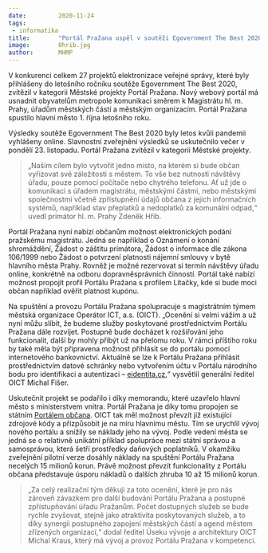 ```yaml
---
date:         2020-11-24
tags:         
 - informatika
title:        "Portál Pražana uspěl v soutěži Egovernment The Best 2020"
image: 	      0hrib.jpg
author:       MHMP
---
```


V konkurenci celkem 27 projektů elektronizace veřejné správy, které byly přihlášeny do letošního ročníku soutěže Egovernment The Best 2020, zvítězil v kategorii Městské projekty Portál Pražana. Nový webový portál má usnadnit obyvatelům metropole komunikaci směrem k Magistrátu hl. m. Prahy, úřadům městských částí a městským organizacím. Portál Pražana spustilo hlavní město 1. října letošního roku. 

Výsledky soutěže Egovernment The Best 2020 byly letos kvůli pandemii vyhlášeny online. Slavnostní zveřejnění výsledků se uskutečnilo večer v pondělí 23. listopadu. Portál Pražana zvítězil v kategorii Městské projekty.

> „Naším cílem bylo vytvořit jedno místo, na kterém si bude občan vyřizovat své záležitosti s městem. To vše bez nutnosti návštěvy úřadu, pouze pomocí počítače nebo chytrého telefonu. Ať už jde o komunikaci s úřadem magistrátu, městskými částmi, nebo městskými společnostmi včetně zpřístupnění údajů občana z jejich informačních systémů, například stav přeplatků a nedoplatků za komunální odpad,“ uvedl primátor hl. m. Prahy Zdeněk Hřib. 

Portál Pražana nyní nabízí občanům možnost elektronických podání pražskému magistrátu. Jedná se například o Oznámení o konání shromáždění, Žádost o záštitu primátora, Žádost o informace dle zákona 106/1999 nebo Žádost o potvrzení platnosti nájemní smlouvy v bytě hlavního města Prahy. Rovněž je možné rezervovat si termín návštěvy úřadu online, konkrétně na odboru dopravněsprávních činností. Portál také nabízí možnost propojit profil Portálu Pražana s profilem Lítačky, kde si bude moci občan například ověřit platnost kupónu.

Na spuštění a provozu Portálu Pražana spolupracuje s magistrátním týmem městská organizace Operátor ICT, a.s. (OICT). „Ocenění si velmi vážím a už nyní můžu slíbit, že budeme služby poskytované prostřednictvím Portálu Pražana dále rozvíjet. Postupně bude docházet k rozšiřování jeho funkcionalit, další by mohly přibýt už na přelomu roku. V rámci příštího roku by také měla být připravena možnost přihlásit se do portálu pomocí internetového bankovnictví. Aktuálně se lze k Portálu Pražana přihlásit prostřednictvím datové schránky nebo vytvořením účtu v Portálu národního bodu pro identifikaci a autentizaci – [eidentita.cz](https://www.eidentita.cz/Home),“ vysvětlil generální ředitel OICT Michal Fišer.

Uskutečnit projekt se podařilo i díky memorandu, které uzavřelo hlavní město s ministerstvem vnitra. Portál Pražana je díky tomu propojen se státním [Portálem občana](https://obcan.portal.gov.cz/prihlaseni). OICT tak měl možnost převzít již existující zdrojové kódy a přizpůsobit je na míru hlavnímu městu. Tím se urychlil vývoj nového portálu a snížily se náklady jeho na vývoj. Podle vedení města se jedná se o relativně unikátní příklad spolupráce mezi státní správou a samosprávou, která šetří prostředky daňových poplatníků. V okamžiku zveřejnění pilotní verze dosáhly náklady na spuštění Portálu Pražana necelých 15 milionů korun. Právě možnost převzít funkcionality z Portálu občana představuje úsporu nákladů o dalších zhruba 10 až 15 milionů korun.

> „Za celý realizační tým děkuji za toto ocenění, které je pro nás zároveň závazkem pro další budování Portálu Pražana a postupné zpřístupňování úřadu Pražanům. Počet dostupných služeb se bude rychle zvyšovat, stejně jako atraktivita poskytovaných služeb, a to díky synergii postupného zapojení městských částí a agend městem zřízených organizací,“ dodal ředitel Úseku vývoje a architektury OICT Michal Kraus, který má vývoj a provoz Portálu Pražana v kompetenci.
